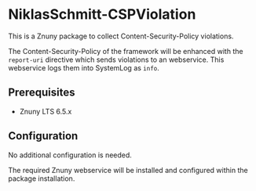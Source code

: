 # NiklasSchmitt-CSPViolation
This is a Znuny package to collect Content-Security-Policy violations.

The Content-Security-Policy of the framework will be enhanced with the `report-uri` directive which sends violations to an webservice. This webservice logs them into SystemLog as `info`.

## Prerequisites
 - Znuny LTS 6.5.x

## Configuration
No additional configuration is needed.

The required Znuny webservice will be installed and configured within the package installation.

